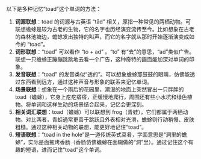 以下是多种记忆“toad”这个单词的方法：
1. **词源联想**：toad 的词源与古英语 “tād” 相关，原指一种常见的两栖动物。可联想蟾蜍是较为古老的生物，它的名字也历经演变流传至今。比如想象在古老的森林池塘边，蟾蜍发出独特的叫声，而它的名字就从那时开始逐渐演变成如今的 “toad”。
2. **词形联想**：“toad” 可以看作 “to + ad” 。“to” 有“去”的意思，“ad”类似广告。联想一只蟾蜍正蹦蹦跳跳地去看一个广告，这种奇特的画面能加深对单词的印象。
3. **发音联想**：“toad” 的发音类似“透的”。可以想象蟾蜍那鼓鼓的眼睛，仿佛能透过东西看到远方，通过这种声音与形象的联系来记忆单词。
4. **场景联想**：想象在一个雨后的花园里，潮湿的地面上突然冒出一只胖胖的 toad（蟾蜍），它身上疙疙瘩瘩，正缓慢地爬行，周围还有些小水坑和绿色植物。将单词和这样生动的场景结合起来，记忆会更深刻。
5. **相关词汇联想**：toad（蟾蜍）可以联想到 frog（青蛙），它们都属于两栖动物。对比两者，青蛙通常更善于跳跃且外表相对光滑，蟾蜍则行动稍慢、皮肤粗糙。通过这种相关动物的联想，能更好地记住“toad”。
6. **短语联想**：“toad in the hole”是一道传统英式菜肴，字面意思是“洞里的蟾蜍”，实际是面拖烤香肠（香肠仿佛蟾蜍在面糊做的“洞”里）。通过记住这个有趣的短语，进而记住“toad”这个单词。 